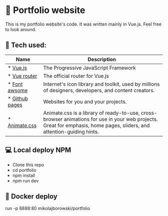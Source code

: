 # :tada: Portfolio website

This is my portfolio website's code. It was written mainly in Vue.js. Feel free to look around.

## :triangular_ruler: Tech used:
| Name      | Description |
| ----------- | ----------- |
|* [Vue.js](https://vuejs.org/) | The Progressive JavaScript Framework |
|* [Vue router](https://router.vuejs.org/) | The official router for Vue.js |
|* [Font awsome](https://fontawesome.com/) | Internet's icon library and toolkit, used by millions of designers, developers, and content creators.|
|* [Github pages](https://pages.github.com/) | Websites for you and your projects. |
|* [Animate.css](https://animate.style/) | Animate.css is a library of ready-to-use, cross-browser animations for use in your web projects. Great for emphasis, home pages, sliders, and attention-guiding hints. |

## :computer: Local deploy NPM
* Clone this repo
* cd portfolio
* npm install 
* npm run dev

## :ship: Docker deploy
run -p 8888:80 mikolajborowski/portfolio
